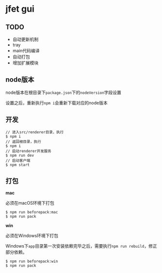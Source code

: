 # jfet gui

## TODO

- 自动更新机制
- tray
- main代码编译
- 自动打包
- 增加扩展模块

## node版本

node版本在根目录下`package.json`下的`nodeVersion`字段设置

设置之后，重新执行`npm i`会重新下载对应的node版本

## 开发

```shell
// 进入src/renderer目录，执行
$ npm i
// 返回根目录，执行
$ npm i
// 启动renderer开发服务
$ npm run dev
// 启动客户端
$ npm start
```

## 打包

**mac**

必须在macOS环境下打包

```shell
$ npm run beforepack:mac
$ npm run pack
```

**win**

必须在Windows环境下打包

Windows下`app`目录第一次安装依赖完毕之后，需要执行`npm run rebuild`，修正部分依赖。

```shell
$ npm run beforepack:win
$ npm run pack
```